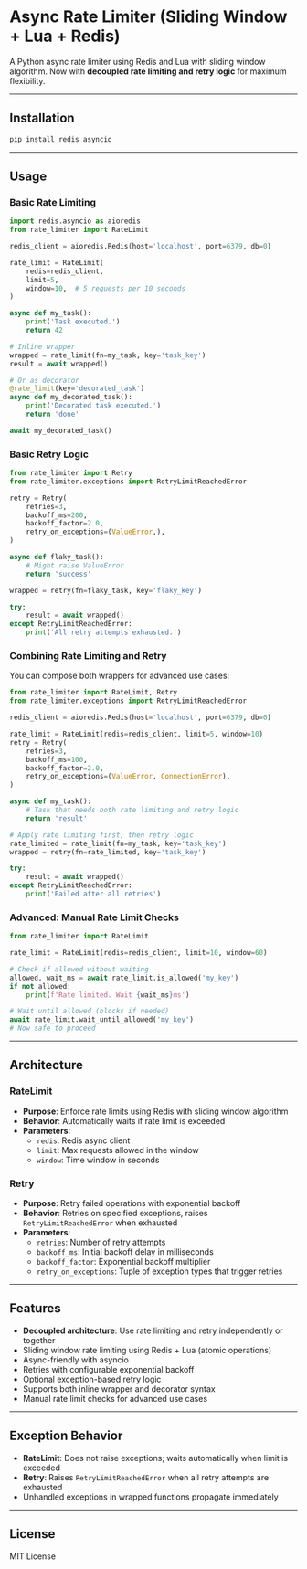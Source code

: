 # Async Rate Limiter (Sliding Window + Lua + Redis)

A Python async rate limiter using Redis and Lua with sliding window algorithm.
Now with **decoupled rate limiting and retry logic** for maximum flexibility.

---

## Installation

```bash
pip install redis asyncio
```

---

## Usage

### Basic Rate Limiting

```python
import redis.asyncio as aioredis
from rate_limiter import RateLimit

redis_client = aioredis.Redis(host='localhost', port=6379, db=0)

rate_limit = RateLimit(
    redis=redis_client,
    limit=5,
    window=10,  # 5 requests per 10 seconds
)

async def my_task():
    print('Task executed.')
    return 42

# Inline wrapper
wrapped = rate_limit(fn=my_task, key='task_key')
result = await wrapped()

# Or as decorator
@rate_limit(key='decorated_task')
async def my_decorated_task():
    print('Decorated task executed.')
    return 'done'

await my_decorated_task()
```

### Basic Retry Logic

```python
from rate_limiter import Retry
from rate_limiter.exceptions import RetryLimitReachedError

retry = Retry(
    retries=3,
    backoff_ms=200,
    backoff_factor=2.0,
    retry_on_exceptions=(ValueError,),
)

async def flaky_task():
    # Might raise ValueError
    return 'success'

wrapped = retry(fn=flaky_task, key='flaky_key')

try:
    result = await wrapped()
except RetryLimitReachedError:
    print('All retry attempts exhausted.')
```

### Combining Rate Limiting and Retry

You can compose both wrappers for advanced use cases:

```python
from rate_limiter import RateLimit, Retry
from rate_limiter.exceptions import RetryLimitReachedError

redis_client = aioredis.Redis(host='localhost', port=6379, db=0)

rate_limit = RateLimit(redis=redis_client, limit=5, window=10)
retry = Retry(
    retries=3,
    backoff_ms=100,
    backoff_factor=2.0,
    retry_on_exceptions=(ValueError, ConnectionError),
)

async def my_task():
    # Task that needs both rate limiting and retry logic
    return 'result'

# Apply rate limiting first, then retry logic
rate_limited = rate_limit(fn=my_task, key='task_key')
wrapped = retry(fn=rate_limited, key='task_key')

try:
    result = await wrapped()
except RetryLimitReachedError:
    print('Failed after all retries')
```

### Advanced: Manual Rate Limit Checks

```python
from rate_limiter import RateLimit

rate_limit = RateLimit(redis=redis_client, limit=10, window=60)

# Check if allowed without waiting
allowed, wait_ms = await rate_limit.is_allowed('my_key')
if not allowed:
    print(f'Rate limited. Wait {wait_ms}ms')

# Wait until allowed (blocks if needed)
await rate_limit.wait_until_allowed('my_key')
# Now safe to proceed
```

---

## Architecture

### RateLimit
- **Purpose**: Enforce rate limits using Redis with sliding window algorithm
- **Behavior**: Automatically waits if rate limit is exceeded
- **Parameters**:
  - `redis`: Redis async client
  - `limit`: Max requests allowed in the window
  - `window`: Time window in seconds

### Retry
- **Purpose**: Retry failed operations with exponential backoff
- **Behavior**: Retries on specified exceptions, raises `RetryLimitReachedError` when exhausted
- **Parameters**:
  - `retries`: Number of retry attempts
  - `backoff_ms`: Initial backoff delay in milliseconds
  - `backoff_factor`: Exponential backoff multiplier
  - `retry_on_exceptions`: Tuple of exception types that trigger retries

---

## Features

- **Decoupled architecture**: Use rate limiting and retry independently or together
- Sliding window rate limiting using Redis + Lua (atomic operations)
- Async-friendly with asyncio
- Retries with configurable exponential backoff
- Optional exception-based retry logic
- Supports both inline wrapper and decorator syntax
- Manual rate limit checks for advanced use cases

---

## Exception Behavior

- **RateLimit**: Does not raise exceptions; waits automatically when limit is exceeded
- **Retry**: Raises `RetryLimitReachedError` when all retry attempts are exhausted
- Unhandled exceptions in wrapped functions propagate immediately

---

## License

MIT License
